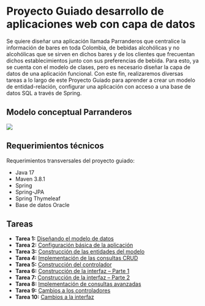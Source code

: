 # Proyecto Guiado desarrollo de aplicaciones web con capa de datos

Se quiere diseñar una aplicación llamada Parranderos que centralice la información de bares en toda Colombia, de bebidas alcohólicas y no alcohólicas que se sirven en dichos bares y de los clientes que frecuentan dichos establecimientos junto con sus preferencias de bebida.
Para esto, ya se cuenta con el modelo de clases, pero es necesario diseñar la capa de datos de una aplicación funcional.
Con este fin, realizaremos diversas tareas a lo largo de este Proyecto Guiado para aprender a crear un modelo de entidad-relación, configurar una aplicación con acceso a una base de datos SQL a través de Spring.


## Modelo conceptual Parranderos
![](https://github.com/DISC-isis2304-ST/Introduccion-a-SQL/blob/ff4e42e9c76930f18648177404b9a1601e38040c/modelos/parranderos_UML.png?raw=true)

## Requerimientos técnicos
Requerimientos transversales del proyecto guiado:
- Java 17
- Maven 3.8.1
- Spring 
- Spring-JPA
- Spring Thymeleaf
- Base de datos Oracle



## Tareas 
- **Tarea 1:** [Diseñando el modelo de datos](https://disc-isis2304-st.github.io/Desarrollo-de-aplicaciones-web-con-capa-de-datos/tareas/tarea1)
- **Tarea 2:** [Configuración básica de la aplicación](https://disc-isis2304-st.github.io/Desarrollo-de-aplicaciones-web-con-capa-de-datos/tareas/tarea2)
- **Tarea 3:** [Construcción de las entidades del modelo](https://disc-isis2304-st.github.io/Desarrollo-de-aplicaciones-web-con-capa-de-datos/tareas/tarea3)
- **Tarea 4:** [Implementación de las consultas CRUD](https://disc-isis2304-st.github.io/Desarrollo-de-aplicaciones-web-con-capa-de-datos/tareas/tarea4)
- **Tarea 5:** [Construcción del controlador](https://disc-isis2304-st.github.io/Desarrollo-de-aplicaciones-web-con-capa-de-datos/tareas/tarea5)
- **Tarea 6:** [Construcción de la interfaz – Parte 1](https://disc-isis2304-st.github.io/Desarrollo-de-aplicaciones-web-con-capa-de-datos/tareas/tarea6)
- **Tarea 7:** [Construcción de la interfaz – Parte 2](https://disc-isis2304-st.github.io/Desarrollo-de-aplicaciones-web-con-capa-de-datos/tareas/tarea7)
- **Tarea 8:** [Implementación de consultas avanzadas](https://disc-isis2304-st.github.io/Desarrollo-de-aplicaciones-web-con-capa-de-datos/tareas/tarea8)
- **Tarea 9:** [Cambios a los controladores](https://disc-isis2304-st.github.io/Desarrollo-de-aplicaciones-web-con-capa-de-datos/tareas/tarea9)
- **Tarea 10:** [Cambios a la interfaz](https://disc-isis2304-st.github.io/Desarrollo-de-aplicaciones-web-con-capa-de-datos/tareas/tarea10)




